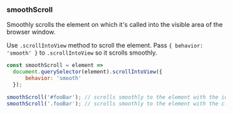 ### smoothScroll

Smoothly scrolls the element on which it's called into the visible area of the browser window.

Use `.scrollIntoView` method to scroll the element. Pass `{ behavior: 'smooth' }` to `.scrollIntoView` so it scrolls smoothly.

```js
const smoothScroll = element =>
  document.querySelector(element).scrollIntoView({
      behavior: 'smooth'
  });
```

```js
smoothScroll('#fooBar'); // scrolls smoothly to the element with the id of fooBar
smoothScroll('.fooBar'); // scrolls smoothly to the element with the class of fooBar
```
